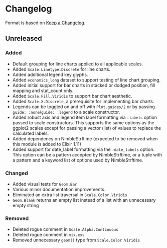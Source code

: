 # Changelog

Format is based on [Keep a Changelog](https://keepachangelog.com/en/1.0.0/).

## Unreleased

### Added

- Default grouping for line charts applied to all applicable scales.
- Added `Scale.Linetype.Discrete` for line charts.
- Added additional legend key glyphs.
- Added `economics_long` dataset to support testing of line chart grouping.
- Added initial support for bar charts in stacked or dodged position, fill mapping and stat_count only.
- Added `Scale.Fill.Viridis` to support bar chart aesthetic.
- Added `Scale.X.Discrete`, a prerequisite for implementing bar charts.
- Legends can be toggled on and off with `Plot.guides/2` or by passing `guide: :none`/`guide: :legend`
to a scale constructor.
- Added robust axis and legend item label formatting via `:labels` option passed to scale constructors. This
supports the same options as the ggplot2 scales except for passing a vector (list) of values
to replace the calculated labels.
- Added dependency on NimbleStrftime (expected to be removed when this module is added to Elixir 1.11)
- Added support for date_label formatting via the `:date_labels` option. This option can be a pattern
accepted by NimbleStrftime, or a tuple with a pattern and a keyword list of options used by NimbleStrftime. 

### Changed

- Added visual tests for `Geom.Bar`
- Various minor documentation improvements.
- Eliminated an extra list traversal in `Scale.Color.Viridis`
- `Geom.Blank` returns an empty list instead of a list with an unnecessary empty string

### Removed 

- Deleted rogue comment in `Scale.Alpha.Continuous`
- Deleted rogue comment in `mix.exs`
- Removed unnecessary `geom()` type from `Scale.Color.Viridis`

